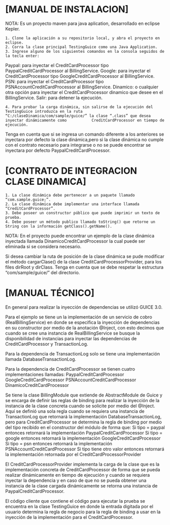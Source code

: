 [MANUAL DE INSTALACION]
=======================

NOTA: Es un proyecto maven para java aplication, desarrollado en eclipse Kepler.

	1. Clone la aplicación a su repositorio local, y abra el proyecto en eclipse.
	2. Corra la clase principal TestingGuice como una Java Application.
	3. Ingrese alguno de los siguientes comandos en la consola seguidos de la tecla enter:

Paypal: para inyectar el CreditCardProcessor tipo PaypalCreditCardProcessor al BillingService.
Google: para inyectar el CreditCardProcessor tipo GoogleCreditCardProcessor al BillingService.
PSN: para inyectar el CreditCardProcessor tipo PSNAccountCreditCardProcessor al BillingService.
Dinamico: o cualquier otra opción para inyectar el CreditCardProcessor dinamico que desee en el 	BillingService.
Salir: para detener la ejecución.

	4. Para probar la carga dinámica, sin salirse de la ejecución del TestingGuice introduzca en la ruta “C:/claseDinamica/com/sample/guice/” la clase “.class” que desea inyectar dinámicamente como 			CreditCardProcessor en tiempo de ejecución.

Tenga en cuenta que si se ingresa un comando diferente a los anteriores se inyectara por defecto la clase dinámica,pero si la clase dinámica no cumple con el contrato necesario para integrarse o no se puede encontrar se inyectara por defecto PaypalCreditCardProcessor.

[CONTRATO DE INTEGRACION CLASE DINAMICA]
=========================================
	1. La clase dinámica debe pertenecer a un paquete llamado  “com.sample.guice;”.
	2. La clase dinámica debe implementar una interface llamada “CreditCardProcessor”.
	3. Debe poseer un constructor público que puede imprimir un texto de prueba.
	4. Debe poseer un método publico llamado toString() que retorne un String con la información getClass().getName().

NOTA: En el proyecto puede encontrar un ejemplo de la clase dinámica inyectada llamada DinamicoCreditCardProcessor la cual 
puede ser eliminada si se considera necesario.

Si desea cambiar la ruta de posición de la clase dinámica se pude modificar el método cargarClase() de la clase 
CreditCardProcessorProvider, para los files dirRoot y dirClass. Tenga en cuenta que se debe respetar la estructura 
“com/sample/guice/” del directorio.

[MANUAL TÉCNICO]
================
En general para realizar la inyección de dependencias se utilizó GUICE 3.0.

Para el ejemplo se tiene un la implementación de un servicio de cobro (RealBillingService) en donde se especifica la inyección 
de dependencias en su constructor por medio de la anotación @Inject, con esto decimos que cuando se cree una instancia de 
RealBillingService se busque la disponibilidad de instancias para inyectar las dependencias de CreditCardProcessor y TransactionLog.

Para la dependencia de TransactionLog solo se tiene una implementación llamada DatabaseTransactionLog.

Para la dependencia de CreditCardProcessor se tienen cuatro implementaciones llamadas:
PaypalCreditCardProcessor
GoogleCreditCardProcessor
PSNAccountCreditCardProcessor
DinamicoCreditCardProcessor

Se tiene la clase BillingModule que extiende de AbstractModule de Guice y se encarga de definir las reglas de binding para realizar 
la inyección de la instancia de la clase concreta cuando se solicite por medio del @Inject. Aquí se definió una sola regla cuando se 
requiera una instancia de TransactionLog que retornará la implementación DatabaseTransactionLog, pero para CreditCardProcessor se 
determina la regla de binding por medio del tipo recibido en el constructor del módulo de forma que:
Si tipo = paypal entonces retornará la implementación PaypalCreditCardProcessor
Si tipo = google entonces retornará la implementación GoogleCreditCardProcessor
Si tipo = psn entonces retornará la implementación PSNAccountCreditCardProcessor
Si tipo tiene otro valor entonces retornará la implementación retornada por el CreditCardProcessorProvider

El CreditCardProcessorProvider implementa la carga de la clase que es la implementación concreta de CreditCardProcessor de forma que 
se pueda realizar dinámicamente en tiempo de ejecución y cuando se requiera inyectar la dependencia y en caso de que no se pueda obtener 
una instancia de la clase cargada dinámicamente se retorna una instancia de PaypalCreditCardProcessor.


El código cliente que contiene el código para ejecutar la prueba se encuentra en la clase TestingGuice en donde la entrada digitada por 
el usuario determina la regla de negocio para la regla de binding a usar en la inyección de la implementación para el CreditCardProcessor.
